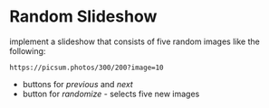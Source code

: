 # Random Slideshow

implement a slideshow that consists of five random images like the following:

`https://picsum.photos/300/200?image=10`

- buttons for _previous_ and _next_
- button for _randomize_ - selects five new images
